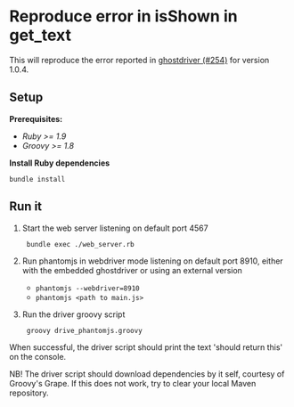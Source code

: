 Reproduce error in isShown in get_text
======================================

This will reproduce the error reported in [ghostdriver (#254)](https://github.com/detro/ghostdriver/issues/254) for version 1.0.4.
 
Setup
-----

**Prerequisites:**

* *Ruby >= 1.9*
* *Groovy >= 1.8*

**Install Ruby dependencies**

    bundle install


Run it
------

1. Start the web server listening on default port 4567

        bundle exec ./web_server.rb

2. Run phantomjs in webdriver mode listening on default port 8910,
   either with the embedded ghostdriver or using an external version
   * `phantomjs --webdriver=8910`
   * `phantomjs <path to main.js>`

3. Run the driver groovy script

        groovy drive_phantomjs.groovy


When successful, the driver script should print the text 'should return this' on the console.

NB! The driver script should download dependencies by it self, courtesy of Groovy's Grape.
    If this does not work, try to clear your local Maven repository.
